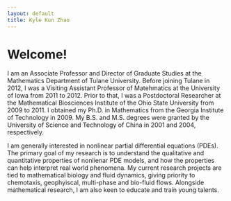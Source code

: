 ```yaml
---
layout: default
title: Kyle Kun Zhao
---
```


# Welcome!


I am an Associate Professor and Director of Graduate Studies at the Mathematics Department of Tulane University. Before 
joining Tulane in 2012, I was a Visiting Assistant Professor of Matehmatics at the University of Iowa from 2011 to 2012. 
Prior to that, I was a Postdoctoral Researcher at the Mathematical Biosciences Institute of the Ohio State University 
from 2009 to 2011. I obtained my Ph.D. in Mathematics from the Georgia Institute of Technology in 2009. My B.S. and M.S. 
degrees were granted by the University of Science and Technology of China in 2001 and 2004, respectively.

I am generally interested in nonlinear partial differential equations (PDEs). The primary goal of my research is to 
understand the qualitative and quantitative properties of nonlienar PDE models, and how the properties can help interpret 
real world phenomena. My current research projects are tied to mathematical biology and fluid dynamics, giving priority to 
chemotaxis, geophyiscal, multi-phase and bio-fluid flows. Alongside mathematical research, I am also keen to educate 
and train young talents. 
